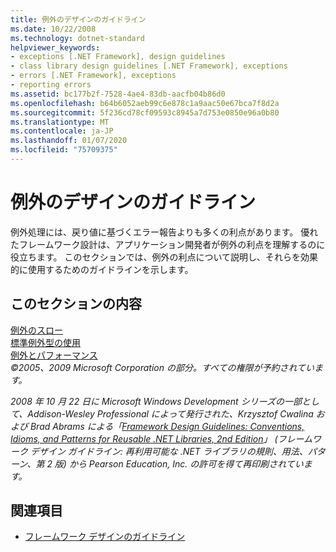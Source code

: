 ```yaml
---
title: 例外のデザインのガイドライン
ms.date: 10/22/2008
ms.technology: dotnet-standard
helpviewer_keywords:
- exceptions [.NET Framework], design guidelines
- class library design guidelines [.NET Framework], exceptions
- errors [.NET Framework], exceptions
- reporting errors
ms.assetid: bc177b2f-7528-4ae4-83db-aacfb04b86d0
ms.openlocfilehash: b64b6052aeb99c6e878c1a9aac50e67bca7f8d2a
ms.sourcegitcommit: 5f236cd78cf09593c8945a7d753e0850e96a0b80
ms.translationtype: MT
ms.contentlocale: ja-JP
ms.lasthandoff: 01/07/2020
ms.locfileid: "75709375"
---
```

# <a name="design-guidelines-for-exceptions"></a>例外のデザインのガイドライン
例外処理には、戻り値に基づくエラー報告よりも多くの利点があります。 優れたフレームワーク設計は、アプリケーション開発者が例外の利点を理解するのに役立ちます。 このセクションでは、例外の利点について説明し、それらを効果的に使用するためのガイドラインを示します。  
  
## <a name="in-this-section"></a>このセクションの内容  
 [例外のスロー](../../../docs/standard/design-guidelines/exception-throwing.md)  
 [標準例外型の使用](../../../docs/standard/design-guidelines/using-standard-exception-types.md)  
 [例外とパフォーマンス](../../../docs/standard/design-guidelines/exceptions-and-performance.md)  
 *©2005、2009 Microsoft Corporation の部分。すべての権限が予約されています。*  
  
 *2008 年 10 月 22 日に Microsoft Windows Development シリーズの一部として、Addison-Wesley Professional によって発行された、Krzysztof Cwalina および Brad Abrams による「[Framework Design Guidelines: Conventions, Idioms, and Patterns for Reusable .NET Libraries, 2nd Edition](https://www.informit.com/store/framework-design-guidelines-conventions-idioms-and-9780321545619)」 (フレームワーク デザイン ガイドライン: 再利用可能な .NET ライブラリの規則、用法、パターン、第 2 版) から Pearson Education, Inc. の許可を得て再印刷されています。*  
  
## <a name="see-also"></a>関連項目

- [フレームワーク デザインのガイドライン](../../../docs/standard/design-guidelines/index.md)
